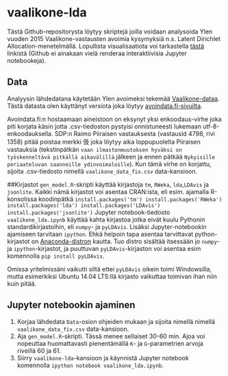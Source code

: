vaalikone-lda
===================
Tästä Github-repositorysta löytyy skriptejä joilla voidaan analysoida Ylen vuoden 2015 Vaalikone-vastausten avoimia kysymyksiä n.s. Latent Dirichlet Allocation-menetelmällä. Lopullista visualisaatiota voi tarkastella [tästä](http://nbviewer.ipython.org/github/wallinm1/vaalikone-lda/blob/master/vaalikone_lda.ipynb) linkistä (Github ei ainakaan vielä renderaa interaktiivisia Jupyter notebookeja).

## Data
Analyysin lähdedatana käytetään Ylen avoimeksi tekemää [Vaalikone-dataa](http://yle.fi/uutiset/yle_julkaisee_vaalikoneen_vastaukset_avoimena_datana/7869597).  Tästä datasta olen käyttänyt versiota joka löytyy [avoindata.fi-sivuilta](https://www.avoindata.fi/data/fi/dataset/eduskuntavaalien-2015-ylen-vaalikoneen-vastaukset-ja-ehdokkaiden-taustatiedot).

Avoindata.fi:n hostaamaan aineistoon on eksynyt yksi enkoodaus-virhe joka piti korjata käsin jotta .csv-tiedoston pystyisi onnistuneesti lukemaan utf-8-enkoodauksella. SDP:n Raimo Piiraisen vastauksesta (vastausid 4798, rivi 1358) pitää poistaa merkki 伋 joka löytyy aika loppupuolelta Piiraisen vastauksia (tekstinpätkän `vaan ilmastonmuutoksen hyväksi on työskenneltävä pitkällä aikavälillä` jälkeen ja ennen pätkää `Nykyisille periaateluvan saanneille ydinvoimaloille`). Kun tämä virhe on korjattu, sijoita .csv-tiedosto nimellä `vaalikone_data_fix.csv` data-kansioon.

##Kirjastot
`gen_model.R`-skripti käyttää kirjastoja `tm`, `RWeka`, `lda`,`LDAvis` ja `jsonlite`. Kaikki nämä kirjastot voi asentaa CRAN:ista, eli esim. ajamalla R-konsolissa koodinpätkä
``
install.packages('tm')
install.packages('RWeka')
install.packages('lda')
install.packages('LDAvis')
install.packages('jsonlite')
``
Jupyter notebook-tiedosto `vaalikone_lda.ipynb` käyttää kahta kirjastoa jotka eivät kuulu Pythonin standardikirjastoihin, eli `numpy`- ja `pyLDAvis`. Lisäksi Jupyter-notebookin ajamiseen tarvitaan `ipython`. Ehkä helpoin tapa asentaa tarvittavat python-kirjastot on [Anaconda-distron](http://continuum.io/downloads) kautta. Tuo distro sisältää itsessään jo `numpy`- ja `ipython`-kirjastot, ja puuttuvan `pyLDAvis`-kirjaston voi asentaa esim komennolla `pip install pyLDAvis`.

Omissa yritelmissäni vaikutti siltä ettei `pyLDAvis` oikein toimi Windowsilla, mutta esimerkiksi Ubuntu 14.04 LTS:llä kirjasto vaikuttaa toimivan ihan niin kuin pitää.

## Jupyter notebookin ajaminen
1. Korjaa lähdedata `Data`-osion ohjeiden mukaan ja sijoita nimellä nimellä `vaalikone_data_fix.csv` data-kansioon.
2. Aja `gen_model.R`-skripti. Tässä menee sellaiset 30-60 min. Ajoa voi nopeuttaa huomattavasti pienentämällä `K`- ja `G`-parametrien arvoja riveillä 60 ja 61.
3. Siirry `vaalikone-lda`-kansioon ja käynnistä Jupyter notebook komennolla `ipython notebook vaalikone_lda.ipynb`.
